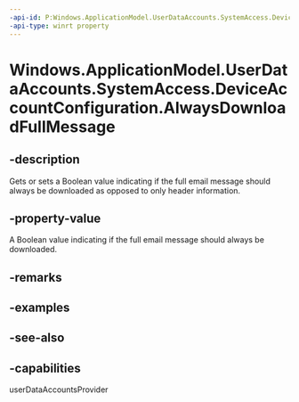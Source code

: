 ----api-id: P:Windows.ApplicationModel.UserDataAccounts.SystemAccess.DeviceAccountConfiguration.AlwaysDownloadFullMessage
-api-type: winrt property
---<!-- Property syntaxpublic bool AlwaysDownloadFullMessage { get;  set; }--># Windows.ApplicationModel.UserDataAccounts.SystemAccess.DeviceAccountConfiguration.AlwaysDownloadFullMessage## -descriptionGets or sets a Boolean value indicating if the full email message should always be downloaded as opposed to only header information.## -property-valueA Boolean value indicating if the full email message should always be downloaded.## -remarks## -examples## -see-also## -capabilitiesuserDataAccountsProvider